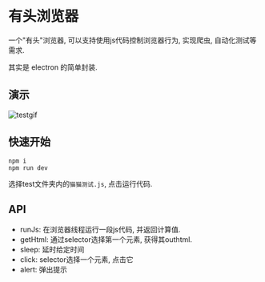 # 有头浏览器

一个"有头"浏览器, 可以支持使用js代码控制浏览器行为, 实现爬虫, 自动化测试等需求.

其实是 electron 的简单封装.

## 演示

![testgif](https://user-images.githubusercontent.com/7814085/139321861-9c89fe1d-da97-4de6-a661-0ba01cc2a0b2.gif)

## 快速开始

```
npm i
npm run dev
```

选择test文件夹内的`猫猫测试.js`, 点击运行代码.

## API

- runJs: 在浏览器线程运行一段js代码, 并返回计算值.
- getHtml: 通过selector选择第一个元素, 获得其outhtml.
- sleep: 延时给定时间
- click: selector选择一个元素, 点击它
- alert: 弹出提示
